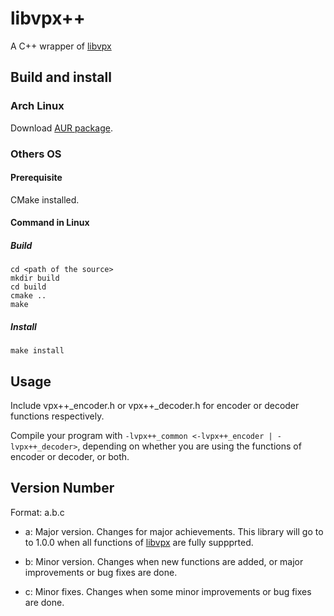 # libvpx++

A C++ wrapper of [libvpx](http://www.webmproject.org)

## Build and install

### Arch Linux

Download [AUR package](https://aur.archlinux.org/packages/libvpx++).

### Others OS

#### Prerequisite

CMake installed.

#### Command in Linux

##### Build

	cd <path of the source>
	mkdir build
	cd build
	cmake ..
	make

##### Install

	make install

## Usage

Include vpx++_encoder.h or vpx++_decoder.h for encoder or decoder functions respectively.

Compile your program with `-lvpx++_common <-lvpx++_encoder | -lvpx++_decoder>`, depending on whether you are using the functions of encoder or decoder, or both.

## Version Number

Format: a.b.c

- a: Major version. Changes for major achievements. This library will go to to 1.0.0 when all functions of [libvpx](http://www.webmproject.org) are fully suppprted.

- b: Minor version. Changes when new functions are added, or major improvements or bug fixes are done.

- c: Minor fixes. Changes when some minor improvements or bug fixes are done.

